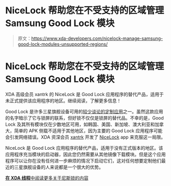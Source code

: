 # NiceLock 帮助您在不受支持的区域管理 Samsung Good Lock 模块

> 原文：<https://www.xda-developers.com/nicelock-manage-samsung-good-lock-modules-unsupported-regions/>

# NiceLock 帮助您在不受支持的区域管理 Samsung Good Lock 模块

XDA 高级会员 xantrk 的 NiceLock 是 Good Lock 应用程序的替代产品，适用于未正式提供该应用程序的地区。继续阅读，了解更多信息！

Good Lock 是许多三星旗舰设备可用的[较少谈论的定制应用](https://www.xda-developers.com/samsungs-good-lock-features-editorial/)之一。虽然这款应用的名字暗示了它与锁屏的联系，但好锁不仅仅是锁屏的替代品。不幸的是，Good Lock 及其所有模块仅在少数地区可用，如韩国、美国、新加坡、澳大利亚和加拿大，简单的 APK 侧载不适用于其他地区，因为主要的 Good Lock 应用程序可能会引发网络错误。XDA 资深会员 [xantrk](https://forum.xda-developers.com/member.php?u=4333387) 开发了 [NiceLock](https://forum.xda-developers.com/galaxy-note-9/themes/app-nicelock-goodlock-2019-launcher-pie-t3908648) app 来克服这一局限。

NiceLock 是 Good Lock 应用程序的替代产品，适用于没有正式版本的地区。该应用程序充当模块的启动器，因此您仍然需要从其他镜像下载模块。但是这个应用程序可以让你在没有任何进一步麻烦的情况下启动它们，这对任何想要定制他们最近的三星旗舰设备的人来说都是一个很大的优势。

[**在 XDA 线程**中阅读更多关于尼斯锁的内容](https://forum.xda-developers.com/galaxy-note-9/themes/app-nicelock-goodlock-2019-launcher-pie-t3908648)